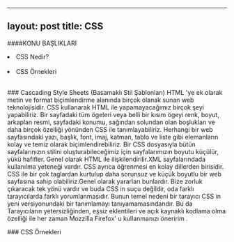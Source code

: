 
---
layout: post
title: CSS 
---
####KONU BAŞLIKLARI

<li> CSS Nedir? </li> <br>
<li> CSS Örnekleri </li> <br>

###<a id="CSS"> Cascading Style Sheets (Basamaklı Stil Şablonları) </a>
HTML 'ye ek olarak metin ve format biçimlendirme alanında birçok olanak sunan web teknolojisidir.
CSS kullanarak HTML ile yapamayacağımız birçok şeyi yapabiliriz. 
Bir sayfadaki tüm ögeleri veya belli bir kısım ögeyi renk, boyut, arkaplan resmi, sayfadaki konumu, sağından solundan olan boşlukları 
ve daha birçok özelliği yönünden CSS ile tanımlayabiliriz.
Herhangi bir web sayfasındaki yazı, başlık, font, imaj, katman, 
tablo ve liste gibi elemanların kolay ve temiz olarak biçimlendirebiliriz. Bir CSS dosyasıyla bütün sayfalarınızın 
stilini oluşturabileceğimiz için sayfalarımızın boyutu küçülür, yükü hafifler.
Genel olarak HTML ile ilişkilendirilir.XML sayfalarındada 
kullanılma yeteneği vardır. CSS ayrıca öğrenmesi en kolay dillerden birisidir.
CSS ile bir çok taglardan kurtulup daha sorunsuz ve küçük 
boyutlu bir web sayfasına sahip olabiliriz.Genel olarak 
yararları bunlardır. Bize zorluk çıkaracak tek yönü vardır 
ve buda CSS in suçu değildir, oda farklı tarayıcılarda farklı yorumlanmasıdır. Bunun temel nedeni bir tarayıcı CSS in yeni versiyonundaki bir tanımlamayı tanıyamamasındandır.
Bu da Tarayıcıların yetersizliğinden, eşsiz eklentileri ve açık kaynaklı kodlama olma özelliği ile her zaman Mozzilla Firefox' u kullanmanızı öneririm .

###<a id="CSS"> CSS Örnekleri </a>
 
 
